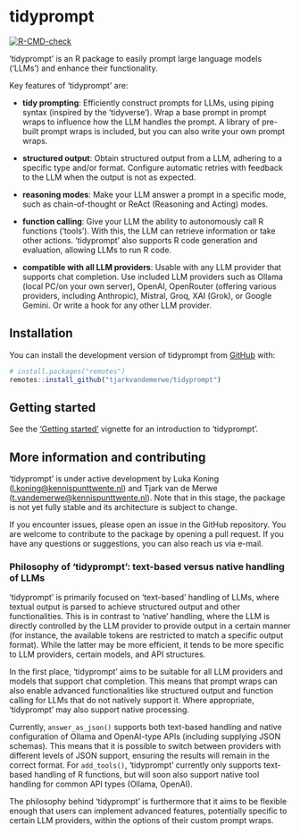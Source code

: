 
<!-- README.md is generated from README.Rmd. Please edit that file -->

# tidyprompt

<!-- badges: start -->

[![R-CMD-check](https://github.com/tjarkvandemerwe/tidyprompt/actions/workflows/R-CMD-check.yaml/badge.svg)](https://github.com/tjarkvandemerwe/tidyprompt/actions/workflows/R-CMD-check.yaml)
<!-- badges: end -->

‘tidyprompt’ is an R package to easily prompt large language models
(‘LLMs’) and enhance their functionality.

Key features of ‘tidyprompt’ are:

- **tidy prompting**: Efficiently construct prompts for LLMs, using
  piping syntax (inspired by the ‘tidyverse’). Wrap a base prompt in
  prompt wraps to influence how the LLM handles the prompt. A library of
  pre-built prompt wraps is included, but you can also write your own
  prompt wraps.

- **structured output**: Obtain structured output from a LLM, adhering
  to a specific type and/or format. Configure automatic retries with
  feedback to the LLM when the output is not as expected.

- **reasoning modes**: Make your LLM answer a prompt in a specific mode,
  such as chain-of-thought or ReAct (Reasoning and Acting) modes.

- **function calling**: Give your LLM the ability to autonomously call R
  functions (‘tools’). With this, the LLM can retrieve information or
  take other actions. ‘tidyprompt’ also supports R code generation and
  evaluation, allowing LLMs to run R code.

- **compatible with all LLM providers**: Usable with any LLM provider
  that supports chat completion. Use included LLM providers such as
  Ollama (local PC/on your own server), OpenAI, OpenRouter (offering
  various providers, including Anthropic), Mistral, Groq, XAI (Grok), or
  Google Gemini. Or write a hook for any other LLM provider.

## Installation

You can install the development version of tidyprompt from
[GitHub](https://github.com/tjarkvandemerwe/tidyprompt) with:

``` r
# install.packages("remotes")
remotes::install_github("tjarkvandemerwe/tidyprompt")
```

## Getting started

See the [‘Getting
started’](https://tjarkvandemerwe.github.io/tidyprompt/articles/getting_started.html)
vignette for an introduction to ‘tidyprompt’.

## More information and contributing

‘tidyprompt’ is under active development by Luka Koning
(<l.koning@kennispunttwente.nl>) and Tjark van de Merwe
(<t.vandemerwe@kennispunttwente.nl>). Note that in this stage, the
package is not yet fully stable and its architecture is subject to
change.

If you encounter issues, please open an issue in the GitHub repository.
You are welcome to contribute to the package by opening a pull request.
If you have any questions or suggestions, you can also reach us via
e-mail.

### Philosophy of ‘tidyprompt’: text-based versus native handling of LLMs

‘tidyprompt’ is primarily focused on ‘text-based’ handling of LLMs,
where textual output is parsed to achieve structured output and other
functionalities. This is in contrast to ‘native’ handling, where the LLM
is directly controlled by the LLM provider to provide output in a
certain manner (for instance, the available tokens are restricted to
match a specific output format). While the latter may be more efficient,
it tends to be more specific to LLM providers, certain models, and API
structures.

In the first place, ‘tidyprompt’ aims to be suitable for all LLM
providers and models that support chat completion. This means that
prompt wraps can also enable advanced functionalities like structured
output and function calling for LLMs that do not natively support it.
Where appropriate, ‘tidyprompt’ may also support native processing.

Currently, `answer_as_json()` supports both text-based handling and
native configuration of Ollama and OpenAI-type APIs (including supplying
JSON schemas). This means that it is possible to switch between
providers with different levels of JSON support, ensuring the results
will remain in the correct format. For `add_tools()`, ‘tidyprompt’
currently only supports text-based handling of R functions, but will
soon also support native tool handling for common API types (Ollama,
OpenAI).

The philosophy behind ‘tidyprompt’ is furthermore that it aims to be
flexible enough that users can implement advanced features, potentially
specific to certain LLM providers, within the options of their custom
prompt wraps.
